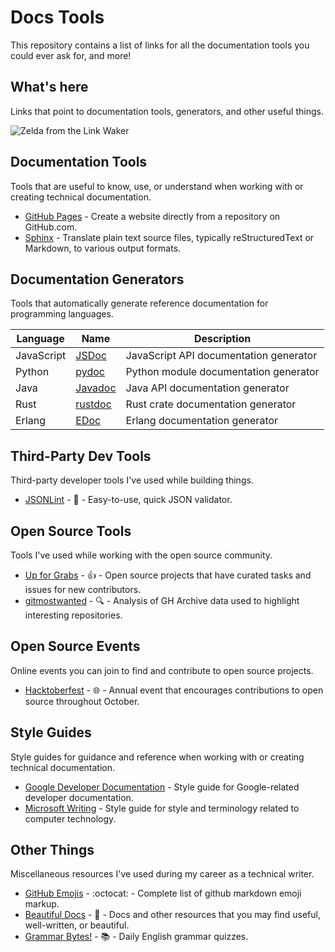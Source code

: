 # Docs Tools
This repository contains a list of links for all the documentation tools you could ever ask for, and more!

## What's here
Links that point to documentation tools, generators, and other useful things.

![Zelda from the Link Waker](https://c.tenor.com/xcwB_jp7loUAAAAC/link-zelda.gif)

## Documentation Tools
Tools that are useful to know, use, or understand when working with or creating technical documentation.

* [GitHub Pages](https://pages.github.com/) - Create a website directly from a repository on GitHub.com.
* [Sphinx](https://www.sphinx-doc.org/) - Translate plain text source files, typically reStructuredText or Markdown, to various output formats.

## Documentation Generators
Tools that automatically generate reference documentation for programming languages.

| Language      | Name                                                                          | Description                            |
| ------------- | ----------------------------------------------------------------------------- | -------------------------------------- |
| JavaScript    | [JSDoc](https://jsdoc.app/)                                                   | JavaScript API documentation generator |
| Python        | [pydoc](https://docs.python.org/3/library/pydoc.html)                         | Python module documentation generator  |
| Java          | [Javadoc](https://www.oracle.com/java/technologies/javase/javadoc-tool.html)  | Java API documentation generator       |
| Rust          | [rustdoc](https://doc.rust-lang.org/rustdoc/index.html)                       | Rust crate documentation generator     |
| Erlang        | [EDoc](https://www.erlang.org/doc/apps/edoc/chapter.html)                     | Erlang documentation generator         |

## Third-Party Dev Tools
Third-party developer tools I've used while building things.
* [JSONLint](https://jsonlint.com/) - :file_folder: - Easy-to-use, quick JSON validator.

## Open Source Tools
Tools I've used while working with the open source community.
* [Up for Grabs](https://up-for-grabs.net) - :thumbsup: - Open source projects that have curated tasks and issues for new contributors.
* [gitmostwanted](https://gitmostwanted.com/) - :mag: - Analysis of GH Archive data used to highlight interesting repositories.

## Open Source Events
Online events you can join to find and contribute to open source projects.
* [Hacktoberfest](https://hacktoberfest.com/) - :globe_with_meridians: - Annual event that encourages contributions to open source throughout October.

## Style Guides 
Style guides for guidance and reference when working with or creating technical documentation. 
* [Google Developer Documentation](https://developers.google.com/style) - Style guide for Google-related developer documentation.
* [Microsoft Writing](https://learn.microsoft.com/en-us/style-guide/welcome/) - Style guide for style and terminology related to computer technology.

## Other Things
Miscellaneous resources I've used during my career as a technical writer.
* [GitHub Emojis](https://gist.github.com/rxaviers/7360908) - :octocat: - Complete list of github markdown emoji markup.
* [Beautiful Docs](https://github.com/matheusfelipeog/beautiful-docs) - 📝 - Docs and other resources that you may find useful, well-written, or beautiful.
* [Grammar Bytes!](https://twitter.com/grammarbytes) - :books: - Daily English grammar quizzes.
